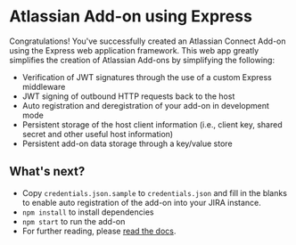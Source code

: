 # Atlassian Add-on using Express

Congratulations! You've successfully created an Atlassian Connect Add-on using the Express web application framework. This web app greatly simplifies the creation of Atlassian Add-ons by simplifying the following:

* Verification of JWT signatures through the use of a custom Express middleware
* JWT signing of outbound HTTP requests back to the host
* Auto registration and deregistration of your add-on in development mode
* Persistent storage of the host client information (i.e., client key, shared secret and other useful host information)
* Persistent add-on data storage through a key/value store

## What's next?

* Copy `credentials.json.sample` to `credentials.json` and fill in the blanks to enable auto registration of the add-on into your JIRA instance.
* `npm install` to install dependencies
* `npm start` to run the add-on
* For further reading, please [read the docs](https://bitbucket.org/atlassian/atlassian-connect-express/src/master/README.md#markdown-header-install-dependencies).